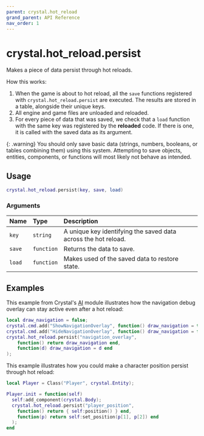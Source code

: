 ```yaml
---
parent: crystal.hot_reload
grand_parent: API Reference
nav_order: 1
---
```


# crystal.hot_reload.persist

Makes a piece of data persist through hot reloads.

How this works:

1. When the game is about to hot reload, all the `save` functions registered with `crystal.hot_reload.persist` are executed. The results are stored in a table, alongside their unique keys.
2. All engine and game files are unloaded and reloaded.
3. For every piece of data that was saved, we check that a `load` function with the same key was registered by the **reloaded** code. If there is one, it is called with the saved data as its argument.

{: .warning}
You should only save basic data (strings, numbers, booleans, or tables combining them) using this system. Attempting to save objects, entities, components, or functions will most likely not behave as intended.

## Usage

```lua
crystal.hot_reload.persist(key, save, load)
```

### Arguments

| Name   | Type       | Description                                                    |
| :----- | :--------- | :------------------------------------------------------------- |
| `key`  | `string`   | A unique key identifying the saved data across the hot reload. |
| `save` | `function` | Returns the data to save.                                      |
| `load` | `function` | Makes used of the saved data to restore state.                 |

## Examples

This example from Crystal's [AI](/crystal/api/ai) module illustrates how the navigation debug overlay can stay active even after a hot reload:

```lua
local draw_navigation = false;
crystal.cmd.add("ShowNavigationOverlay", function() draw_navigation = true; end);
crystal.cmd.add("HideNavigationOverlay", function() draw_navigation = false; end);
crystal.hot_reload.persist("navigation_overlay",
	function() return draw_navigation end,
	function(d) draw_navigation = d end
);
```

This example illustrates how you could make a character position persist through hot reload:

```lua
local Player = Class("Player", crystal.Entity);

Player.init = function(self)
  self:add_component(crystal.Body);
  crystal.hot_reload.persist("player_position",
    function() return { self:position() } end,
    function(p) return self:set_position(p[1], p[2]) end
  );
end
```
